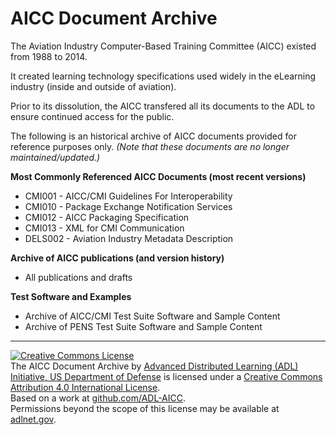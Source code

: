 AICC Document Archive
=====================

The Aviation Industry Computer-Based Training Committee (AICC) existed from 1988 to 2014.  

It created learning technology specifications used widely in the eLearning industry (inside and outside of aviation).  

Prior to its dissolution, the AICC transfered all its documents to the ADL to ensure continued access for the public.

The following is an historical archive of AICC documents provided for reference purposes only.  _(Note that these documents are no longer maintained/updated.)_

**Most Commonly Referenced AICC Documents (most recent versions)**
- CMI001 - AICC/CMI Guidelines For Interoperability
- CMI010 - Package Exchange Notification Services
- CMI012 - AICC Packaging Specification
- CMI013 - XML for CMI Communication
- DELS002 - Aviation Industry Metadata Description

**Archive of AICC publications (and version history)**
- All publications and drafts

**Test Software and Examples**
- Archive of AICC/CMI Test Suite Software and Sample Content
- Archive of PENS Test Suite Software and Sample Content

----------------------
<a rel="license" href="http://creativecommons.org/licenses/by/4.0/"><img alt="Creative Commons License" style="border-width:0" src="https://i.creativecommons.org/l/by/4.0/88x31.png" /></a><br /><span xmlns:dct="http://purl.org/dc/terms/" property="dct:title">The AICC Document Archive</span> by <a xmlns:cc="http://creativecommons.org/ns#" href="http://github.com/ADL-AICC/" property="cc:attributionName" rel="cc:attributionURL">Advanced Distributed Learning (ADL) Initiative, US Department of Defense</a> is licensed under a <a rel="license" href="http://creativecommons.org/licenses/by/4.0/">Creative Commons Attribution 4.0 International License</a>.<br />Based on a work at <a xmlns:dct="http://purl.org/dc/terms/" href="http://github.com/ADL-AICC/" rel="dct:source">github.com/ADL-AICC</a>.<br />Permissions beyond the scope of this license may be available at <a xmlns:cc="http://creativecommons.org/ns#" href="http://adlnet.gov" rel="cc:morePermissions">adlnet.gov</a>.
